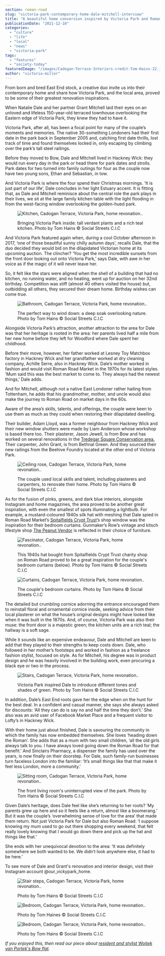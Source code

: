 ```yaml
---
section: roman-road
slug: "victoria-park-contemporary-home-dale-mitchell-interview"
title: "A beautiful home conversion inspired by Victoria Park and Roman Road"
publicationDate: "2021-12-10"
categories: 
  - "culture"
  - "life"
  - "local"
  - "news"
  - "victoria-park"
tags: 
  - "features"
  - "society-today"
featuredImage: "/images/Cadogan-Terrace-Interiors-credit-Tom-Hains-22.jpg"
author: "victoria-miller"
---
```


From born and bred East End stock, a creative duo invite us into their contemporary home and share how Victoria Park, and the local area, proved to be some of their greatest renovation inspirations.

When Natalie Dale and her partner Grant Mitchell laid their eyes on an unloved and lifeless 150-year-old terraced townhouse overlooking the Eastern edge of Victoria Park, they knew they had to have it.

Victoria Park, after all, has been a focal point for many of the couple’s moments and memories. The native 30-something Londoners had their first date in the park back in September 2005 and, catching first date thrills, lost track of time and found themselves locked in, only escaping by climbing over the park’s tall steel railings.

Before they moved to Bow, Dale and Mitchell lived in Hackney Wick: they would run every day in the park or head there for park dates and strolls. Park dates for two turned into family outings for four as the couple now have two young sons, Ethan and Sebastian, in tow. 

And Victoria Park is where the four spend their Christmas mornings. ‘It is just part of our life’, Dale concludes in her light Estuary accent. It is fitting that, as Dale and Mitchell reminisce about the central role the park plays in their lives, we sit at the large family kitchen table with the light flooding in from the west-facing window overlooking the golden-hued park.

<figure>

![Kitchen, Cadogan Terrace, Victoria Park, home revonation..](/images/Cadogan-Terrace-Interiors-credit-Tom-Hains-1-1024x732.jpg)

<figcaption>

Bringing Victoria Park inside: tall verdant plants and a rich teal kitchen. Photo by Tom Hains © Social Streets C.I.C

</figcaption>

</figure>

And Victoria Park featured again when, during a cool October afternoon in 2017, ‘one of those beautiful sunny chilly autumn days’, recalls Dale, that the duo decided they would bid on the dilapidated Victorian home at its upcoming auction. The clincher? ‘You get the most incredible sunsets from the front door looking out onto Victoria Park,’ says Dale, with awe in her voice as if the magic of it will never leave her.

So, it felt like the stars were aligned when the shell of a building that had no kitchen, no running water, and no heating, went up for auction on her 32nd birthday. Competition was stiff (almost 40 others visited the house) but, outbidding all others, they secured their dream home. Birthday wishes can come true.

<figure>

![Bathroom, Cadogan Terrace, Victoria Park, home revonation..](/images/Cadogan-Terrace-Interiors-credit-Tom-Hains-13-1024x732.jpg)

<figcaption>

The perfect way to wind down: a deep soak overlooking nature. Photo by Tom Hains © Social Streets C.I.C

</figcaption>

</figure>

Alongside Victoria Park’s attraction, another attraction to the area for Dale was that her heritage is rooted in the area: her parents lived half a mile from her new home before they left for Woodford where Dale spent her childhood. 

Before their move, however, her father worked at Lesney Toy Matchbox factory in Hackney Wick and her grandfather worked at dry cleaning company, Achille Serre, also in Hackney Wick. Dale’s mother worked in fashion and would visit Roman Road Market in the 1970s for its latest styles. ‘Mum said this was the best market to come to. They always had the newest things,’ Dale adds. 

And for Mitchell, although not a native East Londoner rather hailing from Tottenham, he adds that his grandmother, mother, and uncle would also make the journey to Roman Road on market days in the 60s. 

Aware of the area’s skills, talents, and offerings, the couple were keen to use them as much as they could when restoring their dilapidated dwelling. 

Their builder, Adam Lloyd, was a former neighbour from Hackney Wick and their new window shutters were made by Liam Anderson whose workshop is based there too. Their plasterer, Jason Jewell, is from Bow and has worked on several renovations in the [Tredegar Square Conservation area.](https://en.wikipedia.org/wiki/Tredegar_Square) Their carpenter, John Grant, is from Bethnal Green. And they sourced their new railings from the Beehive Foundry located at the other end of Victoria Park.

<figure>

![Ceiling rose, Cadogan Terrace, Victoria Park, home revonation..](/images/Cadogan-Terrace-Interiors-credit-Tom-Hains-2-1024x732.jpg)

<figcaption>

The couple used local skills and talent, including plasterers and carpenters, to renovate their home. Photo by Tom Hains © Social Streets C.I.C

</figcaption>

</figure>

As for the fusion of pinks, greens, and dark blue interiors, alongside Instagram and home magazines, the area proved to be another great inspiration, with even the smallest of spots illuminating a lightbulb. For example, a mustard-coloured 1940s silk hat with meshing that Dale spied in Roman Road Market’s [Spitalfields Crypt Trust](https://www.sct.org.uk/)’s shop window was the inspiration for their bedroom curtains. Gunmaker’s Row’s vintage and kitsch lifestyle shop [The Peanut Vendor](https://www.thepeanutvendor.co.uk/) is reflected in their choice of furniture. 

<figure>

![Fascinator, Cadogan Terrace, Victoria Park, home revonation..](/images/Cadogan-Terrace-Interiors-credit-Tom-Hains-18-1024x732.jpg)

<figcaption>

This 1940s hat bought from Spitalfields Crypt Trust charity shop on Roman Road proved to be a great inspiration for the couple's bedroom curtains (below). Photo by Tom Hains © Social Streets C.I.C

</figcaption>

</figure>

<figure>

![Curtains, Cadogan Terrace, Victoria Park, home revonation..](/images/Cadogan-Terrace-Interiors-credit-Tom-Hains-17-1024x732.jpg)

<figcaption>

The couple's bedroom curtains. Photo by Tom Hains © Social Streets C.I.C

</figcaption>

</figure>

The detailed but crumbling cornice adorning the entrance encouraged them to reinstall floral and ornamental cornice inside, seeking advice from their local plasterer on what the house’s original designs might have looked like when it was built in the 1870s. And, of course, Victoria Park was also their muse: the front door is a majestic green; the kitchen units are a rich teal; the hallway is a soft sage.

While it sounds like an expensive endeavour, Dale and Mitchell are keen to add that they played to their strengths to keep costs down. Dale, who followed in her mother’s footsteps and worked in fashion as a freelance fashion stylist, focused on style. As for Mitchell, his degree was in product design and he was heavily involved in the building work, even procuring a black eye or two in the process. 

<figure>

![Stairs, Cadogan Terrace, Victoria Park, home revonation..](/images/Cadogan-Terrace-Interiors-credit-Tom-Hains-10-1024x732.jpg)

<figcaption>

Victoria Park inspired Dale to introduce different tones and shades of green. Photo by Tom Hains © Social Streets C.I.C

</figcaption>

</figure>

In addition, Dale’s East End roots gave her the edge when on the hunt for the best deal. In a confident and casual manner, she says she always asked for discounts: ‘All they can do is say no and half the time they don’t.’ She also was an avid user of Facebook Market Place and a frequent visitor to Lofty’s in Hackney Wick.

With their home just about finished, Dale is savouring the community in which the family has now embedded themselves. She loves ‘heading down the Roman’. She adds that as a mum with two small children, ‘all the old girls always talk to you. I have always loved going down the Roman Road for that benefit.’ And Sinclairs Pharmacy, a dispenser the family has used over the years, is now finally on their doorstep. For Dale, such family-run businesses turn faceless London into the familiar: ‘It’s small things like that that make it feel less London, more a community.’

<figure>

![Sitting room, Cadogan Terrace, Victoria Park, home revonation..](/images/Cadogan-Terrace-Interiors-credit-Tom-Hains-7-1024x732.jpg)

<figcaption>

The front living room's uninterrupted view of the park. Photo by Tom Hains © Social Streets C.I.C

</figcaption>

</figure>

Given Dale’s heritage, does Dale feel like she’s returning to her roots? ‘My parents grew up here and so it feels like a return, almost like a boomerang.’ But it was the couple’s ‘overwhelming sense of love for the area’ that made them return. Not just Victoria Park for Dale but also Roman Road: ‘I suppose knowing my mum used to go out there shopping every weekend, that felt really lovely knowing that I would go down there and pick up the hat and things like that.’ 

She ends with her unequivocal devotion to the area: ‘It was definitely somewhere we both wanted to be. We didn’t look anywhere else, it had to be here.’

To see more of Dale and Grant's renovation and interior design, visit their Instagram account @our\_vickypark\_home.

<figure>

![Stair steps, Cadogan Terrace, Victoria Park, home revonation..](/images/Cadogan-Terrace-Interiors-credit-Tom-Hains-5-1024x732.jpg)

<figcaption>

Photo by Tom Hains © Social Streets C.I.C

</figcaption>

</figure>

<figure>

![Bedroom, Cadogan Terrace, Victoria Park, home revonation..](/images/Cadogan-Terrace-Interiors-credit-Tom-Hains-19-1024x732.jpg)

<figcaption>

Photo by Tom Haines © Social Streets C.I.C

</figcaption>

</figure>

<figure>

![Bedroom, Cadogan Terrace, Victoria Park, home revonation..](/images/Cadogan-Terrace-Interiors-credit-Tom-Hains-20-1024x732.jpg)

<figcaption>

Photo by Tom Hains © Social Streets C.I.C

</figcaption>

</figure>

_If you enjoyed this, then read our piece about [resident and stylist Wojtek van Portek's Bow flat](https://romanroadlondon.com/stylist-wojtek-van-portek-styling-small-flat-bow/)._


